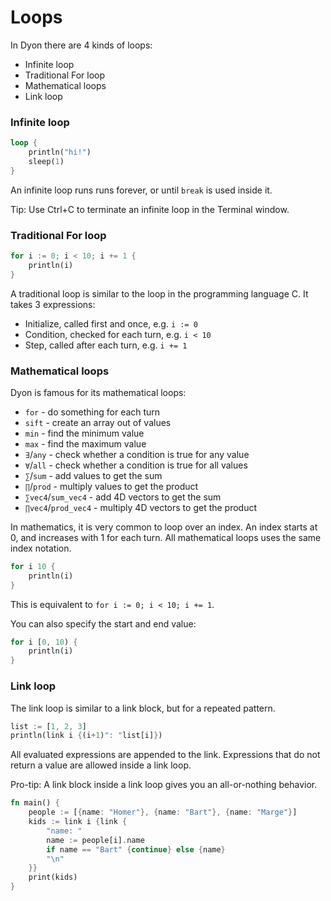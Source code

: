 # Loops

In Dyon there are 4 kinds of loops:

- Infinite loop
- Traditional For loop
- Mathematical loops
- Link loop

### Infinite loop

```rust
loop {
    println("hi!")
    sleep(1)
}
```

An infinite loop runs runs forever, or until `break` is used inside it.

Tip: Use Ctrl+C to terminate an infinite loop in the Terminal window.

### Traditional For loop

```rust
for i := 0; i < 10; i += 1 {
    println(i)
}
```

A traditional loop is similar to the loop in the programming language C.
It takes 3 expressions:

- Initialize, called first and once, e.g. `i := 0`
- Condition, checked for each turn, e.g. `i < 10`
- Step, called after each turn, e.g. `i += 1`

### Mathematical loops

Dyon is famous for its mathematical loops:

- `for` - do something for each turn
- `sift` - create an array out of values
- `min` - find the minimum value
- `max` - find the maximum value
- `∃`/`any` - check whether a condition is true for any value
- `∀`/`all` - check whether a condition is true for all values
- `∑`/`sum` - add values to get the sum
- `∏`/`prod` - multiply values to get the product
- `∑vec4`/`sum_vec4` - add 4D vectors to get the sum
- `∏vec4`/`prod_vec4` - multiply 4D vectors to get the product

In mathematics, it is very common to loop over an index.
An index starts at 0, and increases with 1 for each turn.
All mathematical loops uses the same index notation.

```rust
for i 10 {
    println(i)
}
```

This is equivalent to `for i := 0; i < 10; i += 1`.

You can also specify the start and end value:

```rust
for i [0, 10) {
    println(i)
}
```

### Link loop

The link loop is similar to a link block, but for a repeated pattern.

```rust
list := [1, 2, 3]
println(link i {(i+1)": "list[i]})
```

All evaluated expressions are appended to the link.
Expressions that do not return a value are allowed inside a link loop.

Pro-tip: A link block inside a link loop gives you an all-or-nothing behavior.

```rust
fn main() {
    people := [{name: "Homer"}, {name: "Bart"}, {name: "Marge"}]
    kids := link i {link {
        "name: "
        name := people[i].name
        if name == "Bart" {continue} else {name}
        "\n"
    }}
    print(kids)
}
```
